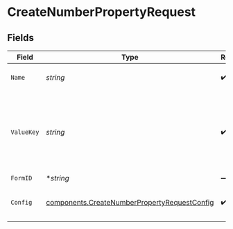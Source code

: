 # CreateNumberPropertyRequest


## Fields

| Field                                                                                                        | Type                                                                                                         | Required                                                                                                     | Description                                                                                                  | Example                                                                                                      |
| ------------------------------------------------------------------------------------------------------------ | ------------------------------------------------------------------------------------------------------------ | ------------------------------------------------------------------------------------------------------------ | ------------------------------------------------------------------------------------------------------------ | ------------------------------------------------------------------------------------------------------------ |
| `Name`                                                                                                       | *string*                                                                                                     | :heavy_check_mark:                                                                                           | The visible name of the property                                                                             | My Property                                                                                                  |
| `ValueKey`                                                                                                   | *string*                                                                                                     | :heavy_check_mark:                                                                                           | The key of this property. Only lowercase and no special characters or spaces                                 | my-property-key                                                                                              |
| `FormID`                                                                                                     | **string*                                                                                                    | :heavy_minus_sign:                                                                                           | The formId                                                                                                   | address                                                                                                      |
| `Config`                                                                                                     | [components.CreateNumberPropertyRequestConfig](../../models/components/createnumberpropertyrequestconfig.md) | :heavy_check_mark:                                                                                           | The extra configuration of this property                                                                     | {<br/>"format": "number"<br/>}                                                                               |